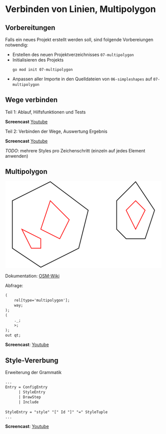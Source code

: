 # Verbinden von Linien, Multipolygon

## Vorbereitungen

Falls ein neues Projekt erstellt werden soll, sind folgende Vorbereiungen
notwendig:

- Erstellen des neuen Projektverzeichnisses `07-multipolygon`
- Initialisieren des Projekts
  ~~~
  go mod init 07-multipolygon
  ~~~
- Anpassen aller Importe in den Quelldateien von `06-simpleshapes`
  auf `07-multipolygon`

## Wege verbinden

Teil 1: Ablauf, Hilfsfunktionen und Tests

**Screencast** [Youtube](https://youtu.be/4rAPhQv60ZI)

Teil 2: Verbinden der Wege, Auswertung Ergebnis

**Screencast** [Youtube](https://youtu.be/GZDkJaBnXzY)

*TODO*: mehrere Styles pro Zeichenschritt (einzeln auf jedes Element anwenden)

## Multipolygon

![OSM-Multipolygon](multipoly.png)

Dokumentation: [OSM-Wiki](https://wiki.openstreetmap.org/wiki/Relation:multipolygon)

Abfrage:

~~~
(
    rel[type='multipolygon'];
    way;
);
(
    ._;
    >;
);
out qt;
~~~

**Screencast**: [Youtube](https://youtu.be/ovUoZHsxcr4)

## Style-Vererbung

Erweiterung der Grammatik

~~~
...
Entry = ConfigEntry
      | StyleEntry
      | DrawStep
      | Include

StyleEntry = "style" "[" Id "]" "=" StyleTuple
...
~~~

**Screencast**: [Youtube](https://youtu.be/6CGrcZ3RR-A)


